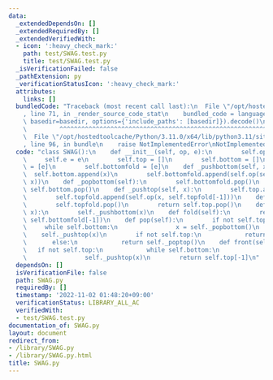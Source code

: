 ```yaml
---
data:
  _extendedDependsOn: []
  _extendedRequiredBy: []
  _extendedVerifiedWith:
  - icon: ':heavy_check_mark:'
    path: test/SWAG.test.py
    title: test/SWAG.test.py
  _isVerificationFailed: false
  _pathExtension: py
  _verificationStatusIcon: ':heavy_check_mark:'
  attributes:
    links: []
  bundledCode: "Traceback (most recent call last):\n  File \"/opt/hostedtoolcache/Python/3.11.0/x64/lib/python3.11/site-packages/onlinejudge_verify/documentation/build.py\"\
    , line 71, in _render_source_code_stat\n    bundled_code = language.bundle(stat.path,\
    \ basedir=basedir, options={'include_paths': [basedir]}).decode()\n          \
    \         ^^^^^^^^^^^^^^^^^^^^^^^^^^^^^^^^^^^^^^^^^^^^^^^^^^^^^^^^^^^^^^^^^^^^^^^^^^^^^^^^^\n\
    \  File \"/opt/hostedtoolcache/Python/3.11.0/x64/lib/python3.11/site-packages/onlinejudge_verify/languages/python.py\"\
    , line 96, in bundle\n    raise NotImplementedError\nNotImplementedError\n"
  code: "class SWAG():\n    def __init__(self, op, e):\n        self.op = op\n   \
    \     self.e = e\n        self.top = []\n        self.bottom = []\n        self.topfold\
    \ = [e]\n        self.bottomfold = [e]\n    def _pushbottom(self, x):\n      \
    \  self.bottom.append(x)\n        self.bottomfold.append(self.op(self.bottomfold[-1],\
    \ x))\n    def _popbottom(self):\n        self.bottomfold.pop()\n        return\
    \ self.bottom.pop()\n    def _pushtop(self, x):\n        self.top.append(x)\n\
    \        self.topfold.append(self.op(x, self.topfold[-1]))\n    def _poptop(self):\n\
    \        self.topfold.pop()\n        return self.top.pop()\n    def push(self,\
    \ x):\n        self._pushbottom(x)\n    def fold(self):\n        return self.op(self.topfold[-1],\
    \ self.bottomfold[-1])\n    def pop(self):\n        if not self.top:\n       \
    \     while self.bottom:\n                x = self._popbottom()\n            \
    \    self._pushtop(x)\n        if not self.top:\n            return self.e\n \
    \       else:\n            return self._poptop()\n    def front(self):\n     \
    \   if not self.top:\n            while self.bottom:\n                x = self._popbottom()\n\
    \                self._pushtop(x)\n        return self.top[-1]\n"
  dependsOn: []
  isVerificationFile: false
  path: SWAG.py
  requiredBy: []
  timestamp: '2022-11-02 01:48:20+09:00'
  verificationStatus: LIBRARY_ALL_AC
  verifiedWith:
  - test/SWAG.test.py
documentation_of: SWAG.py
layout: document
redirect_from:
- /library/SWAG.py
- /library/SWAG.py.html
title: SWAG.py
---
```

